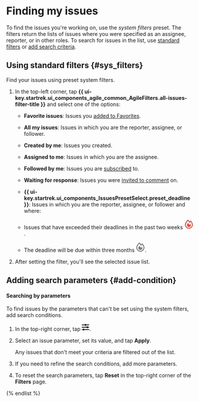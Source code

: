 # Finding my issues

To find the issues you're working on, use the _system filters_ preset. The filters return the lists of issues where you were specified as an assignee, reporter, or in other roles. To search for issues in the list, use [standard filters](#sys_filters) or [add search criteria](#add-condition).

## Using standard filters {#sys_filters}

Find your issues using preset system filters.

1. In the top-left corner, tap **{{ ui-key.startrek.ui_components_agile_common_AgileFilters.all-issues-filter-title }}** and select one of the options:

   * **Favorite issues**: Issues you [added to Favorites](../user/favourites.md#task-fav).

   * **All my issues**: Issues in which you are the reporter, assignee, or follower.

   * **Created by me**: Issues you created.

   * **Assigned to me**: Issues in which you are the assignee.

   * **Followed by me**: Issues you are [subscribed](../user/subscribe.md#section_xt5_xrv_jz) to.

   * **Waiting for response**: Issues you were [invited to comment](comments.md#call-comment) on.

   * **{{ ui-key.startrek.ui_components_IssuesPresetSelect.preset_deadline }}**: Issues in which you are the reporter, assignee, or follower and where:

   * Issues that have exceeded their deadlines in the past two weeks ![](../../_assets/tracker/deadline-red.png).

   * The deadline will be due within three months ![](../../_assets/tracker/deadline-grey.png).


1. After setting the filter, you'll see the selected issue list.

## Adding search parameters {#add-condition}

#### Searching by parameters

To find issues by the parameters that can't be set using the system filters, add search conditions.

1. In the top-right corner, tap ![](../../_assets/tracker/svg/gantt-settings-button.svg).

1. Select an issue parameter, set its value, and tap **Apply**.

   Any issues that don't meet your criteria are filtered out of the list.


1. If you need to refine the search conditions, add more parameters.

1. To reset the search parameters, tap **Reset** in the top-right corner of the **Filters** page.

{% endlist %}
